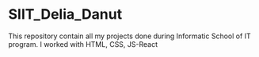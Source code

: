 # SIIT_Delia_Danut
This repository contain all my projects done during Informatic School of IT program.
I worked with HTML, CSS, JS-React

